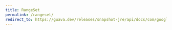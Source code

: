 ```yaml
---
title: RangeSet
permalink: /rangeset/
redirect_to: https://guava.dev/releases/snapshot-jre/api/docs/com/google/common/collect/RangeSet.html
---
```

